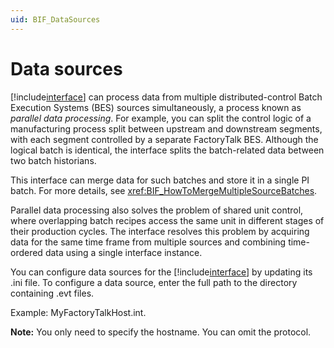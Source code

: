 ```yaml
---
uid: BIF_DataSources
---
```


# Data sources

<!-- Customized for Factory Talk -->

[!include[interface](../includes/product-short.md)] can process data from multiple distributed-control Batch Execution Systems (BES) sources simultaneously, a process known as _parallel data processing_. For example, you can split the control logic of a manufacturing process split between upstream and downstream segments, with each segment controlled by a separate FactoryTalk BES. Although the logical batch is identical, the interface splits the batch-related data between two batch historians. 

This interface can merge data for such batches and store it in a single PI batch. For more details, see <xref:BIF_HowToMergeMultipleSourceBatches>.

Parallel data processing also solves the problem of shared unit control, where overlapping batch recipes access the same unit in different stages of their production cycles. The interface resolves this problem by acquiring data for the same time frame from multiple sources and combining time-ordered data using a single interface instance.

You can configure data sources for the [!include[interface](../includes/product-short.md)] by updating its .ini file. To configure a data source, enter the full path to the directory containing .evt files.

Example: MyFactoryTalkHost.int.
    
**Note:** You only need to specify the hostname. You can omit the protocol.
